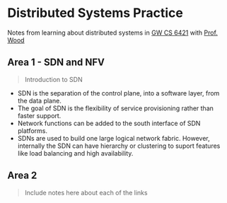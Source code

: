 # Distributed Systems Practice
Notes from learning about distributed systems in [GW CS 6421](https://gwdistsys18.github.io/) with [Prof. Wood](https://faculty.cs.gwu.edu/timwood/)

## Area 1 - SDN and NFV
> Introduction to SDN
  - SDN is the separation of the control plane, into a software layer, from the data plane.
  - The goal of SDN is the flexibility of service provisioning rather than faster support.
  - Network functions can be added to the south interface of SDN platforms.
  - SDNs are used to build one large logical network fabric. However, internally the SDN can have hierarchy or clustering to suport features like load balancing and high availability.

## Area 2
> Include notes here about each of the links
